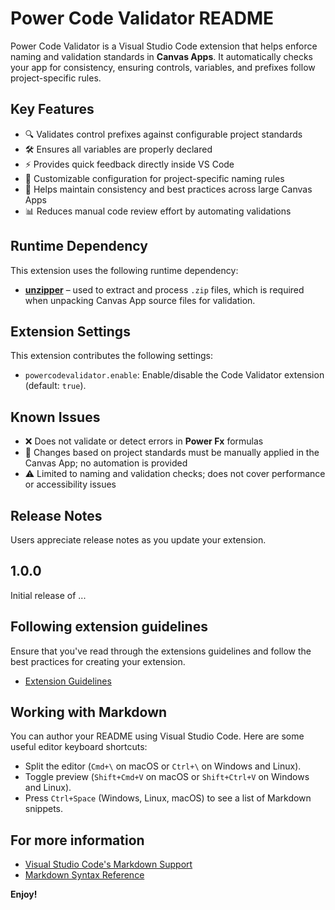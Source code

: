 # Power Code Validator README

Power Code Validator is a Visual Studio Code extension that helps enforce naming and validation standards in **Canvas Apps**. It automatically checks your app for consistency, ensuring controls, variables, and prefixes follow project-specific rules.

## Key Features
- 🔍 Validates control prefixes against configurable project standards
- 🛠 Ensures all variables are properly declared
- ⚡ Provides quick feedback directly inside VS Code
- 📂 Customizable configuration for project-specific naming rules
- 🚀 Helps maintain consistency and best practices across large Canvas Apps
- 📊 Reduces manual code review effort by automating validations


## Runtime Dependency

This extension uses the following runtime dependency:

- **[unzipper](https://www.npmjs.com/package/unzipper)** – used to extract and process `.zip` files, which is required when unpacking Canvas App source files for validation.


## Extension Settings

This extension contributes the following settings:

* `powercodevalidator.enable`: Enable/disable the Code Validator extension (default: `true`).


## Known Issues

- ❌ Does not validate or detect errors in **Power Fx** formulas
- 🔄 Changes based on project standards must be manually applied in the Canvas App; no automation is provided
- ⚠️ Limited to naming and validation checks; does not cover performance or accessibility issues


## Release Notes

Users appreciate release notes as you update your extension.


## 1.0.0

Initial release of ...


## Following extension guidelines

Ensure that you've read through the extensions guidelines and follow the best practices for creating your extension.

* [Extension Guidelines](https://code.visualstudio.com/api/references/extension-guidelines)

## Working with Markdown

You can author your README using Visual Studio Code. Here are some useful editor keyboard shortcuts:

* Split the editor (`Cmd+\` on macOS or `Ctrl+\` on Windows and Linux).
* Toggle preview (`Shift+Cmd+V` on macOS or `Shift+Ctrl+V` on Windows and Linux).
* Press `Ctrl+Space` (Windows, Linux, macOS) to see a list of Markdown snippets.

## For more information

* [Visual Studio Code's Markdown Support](http://code.visualstudio.com/docs/languages/markdown)
* [Markdown Syntax Reference](https://help.github.com/articles/markdown-basics/)

**Enjoy!**
